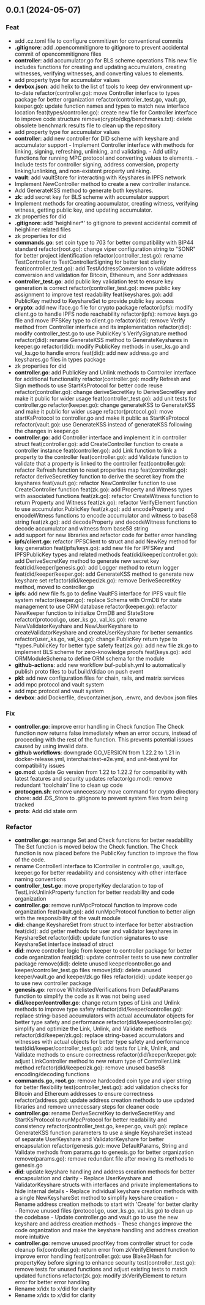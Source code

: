 ## 0.0.1 (2024-05-07)

### Feat

- add .cz.toml file to configure commitizen for conventional commits
- **.gitignore**: add .opencommitignore to gitignore to prevent accidental commit of opencommitignore files
- **controller**: add accumulator.go for BLS scheme operations This new file includes functions for creating and updating accumulators, creating witnesses, verifying witnesses, and converting values to elements.
- add property type for accumulator values
- **devbox.json**: add helix to the list of tools to keep dev environment up-to-date refactor(controller.go): move Controller interface to types package for better organization refactor(controller_test.go, vault.go, keeper.go): update function names and types to match new interface location feat(types/controller.go): create new file for Controller interface to improve code structure remove(crypto/dkg/benchmarks.txt): delete obsolete benchmark results file to clean up the repository
- add property type for accumulator values
- **controller**: add new controller for DID scheme with keyshare and accumulator support - Implement Controller interface with methods for linking, signing, refreshing, unlinking, and validating. - Add utility functions for running MPC protocol and converting values to elements. - Include tests for controller signing, address conversion, property linking/unlinking, and non-existent property unlinking.
- **vault**: add vaultStore for interacting with Keyshares in IPFS network
- Implement NewController method to create a new controller instance.
- Add GenerateKSS method to generate both keyshares.
- **zk**: add secret key for BLS scheme with accumulator support
- Implement methods for creating accumulator, creating witness, verifying witness, getting public key, and updating accumulator.
- zk properties for did
- **.gitignore**: add 'heighliner*' to gitignore to prevent accidental commit of heighliner related files
- zk properties for did
- **commands.go**: set coin type to 703 for better compatibility with BIP44 standard refactor(root.go): change viper configuration string to "SONR" for better project identification refactor(controller_test.go): rename TestController to TestControllerSigning for better test clarity feat(controller_test.go): add TestAddressConversion to validate address conversion and validation for Bitcoin, Ethereum, and Sonr addresses
- **controller_test.go**: add public key validation test to ensure key generation is correct refactor(controller_test.go): move public key assignment to improve test readability feat(keyshares.go): add PublicKey method to KeyshareSet to provide public key access
- **crypto**: add new iface.go file for crypto package refactor(ipfs): modify client.go to handle IPFS node reachability refactor(ipfs): remove keys.go file and move IPFSKey type to client.go refactor(did): remove Verify method from Controller interface and its implementation refactor(did): modify controller_test.go to use PublicKey's VerifySignature method refactor(did): rename GenerateKSS method to GenerateKeyshares in keeper.go refactor(did): modify PublicKey methods in user_ks.go and val_ks.go to handle errors feat(did): add new address.go and keyshares.go files in types package
- zk properties for did
- **controller.go**: add PublicKey and Unlink methods to Controller interface for additional functionality refactor(controller.go): modify Refresh and Sign methods to use StartKsProtocol for better code reuse refactor(controller.go): change deriveSecretKey to DeriveSecretKey and make it public for wider usage feat(controller_test.go): add unit tests for controller.go refactor(keeper.go): change generateKSS to GenerateKSS and make it public for wider usage refactor(protocol.go): move startKsProtocol to controller.go and make it public as StartKsProtocol refactor(vault.go): use GenerateKSS instead of generateKSS following the changes in keeper.go
- **controller.go**: add Controller interface and implement it in controller struct feat(controller.go): add CreateController function to create a controller instance feat(controller.go): add Link function to link a property to the controller feat(controller.go): add Validate function to validate that a property is linked to the controller feat(controller.go): refactor Refresh function to reset properties map feat(controller.go): refactor deriveSecretKey function to derive the secret key from the keyshares feat(vault.go): refactor NewController function to use CreateController function feat(zk.go): add Property and Witness types with associated functions feat(zk.go): refactor CreateWitness function to return Property and Witness feat(zk.go): refactor VerifyElement function to use accumulator.PublicKey feat(zk.go): add encodeProperty and encodeWitness functions to encode accumulator and witness to base58 string feat(zk.go): add decodeProperty and decodeWitness functions to decode accumulator and witness from base58 string
- add support for new libraries and refactor code for better error handling
- **ipfs/client.go**: refactor IPFSClient to struct and add NewKey method for key generation feat(ipfs/keys.go): add new file for IPFSKey and IPFSPublicKey types and related methods feat(did/keeper/controller.go): add DeriveSecretKey method to generate new secret key feat(did/keeper/genesis.go): add Logger method to return logger feat(did/keeper/keeper.go): add GenerateKSS method to generate new keyshare set refactor(did/keeper/zk.go): remove DeriveSecretKey method, moved to controller.go
- **ipfs**: add new file fs.go to define VaultFS interface for IPFS vault file system refactor(keeper.go): replace Schema with OrmDB for state management to use ORM database refactor(keeper.go): refactor NewKeeper function to initialize OrmDB and StateStore refactor(protocol.go, user_ks.go, val_ks.go): rename NewValidatorKeyshare and NewUserKeyshare to createValidatorKeyshare and createUserKeyshare for better semantics refactor(user_ks.go, val_ks.go): change PublicKey return type to *types.PublicKey for better type safety feat(zk.go): add new file zk.go to implement BLS scheme for zero-knowledge proofs feat(keys.go): add ORMModuleSchema to define ORM schema for the module
- **github-actions**: add new workflow buf-publish.yml to automatically publish proto files to buf.build/didao on push event
- **pkl**: add new configuration files for chain, rails, and matrix services
- add mpc protocol and vault system
- add mpc protocol and vault system
- **devbox**: add Dockerfile, devcontainer.json, .envrc, and devbox.json files

### Fix

- **controller.go**: improve error handling in Check function
The Check function now returns false immediately when an error occurs, instead of proceeding with the rest of the function. This prevents potential issues caused by using invalid data.
- **github workflows**: downgrade GO_VERSION from 1.22.2 to 1.21 in docker-release.yml, interchaintest-e2e.yml, and unit-test.yml for compatibility issues
- **go.mod**: update Go version from 1.22 to 1.22.2 for compatibility with latest features and security updates refactor(go.mod): remove redundant 'toolchain' line to clean up code
- **protocgen.sh**: remove unnecessary move command for crypto directory chore: add .DS_Store to .gitignore to prevent system files from being tracked
- **proto**: Add did state orm

### Refactor

- **controller.go**: rearrange Set and Check functions for better readability
The Set function is moved below the Check function. The Check function is now placed before the PublicKey function to improve the flow of the code.
- rename ControllerI interface to IController in controller.go, vault.go, keeper.go for better readability and consistency with other interface naming conventions
- **controller_test.go**: move propertyKey declaration to top of TestLinkUnlinkProperty function for better readability and code organization
- **controller.go**: remove runMpcProtocol function to improve code organization feat(vault.go): add runMpcProtocol function to better align with the responsibility of the vault module
- **did**: change KeyshareSet from struct to interface for better abstraction feat(did): add getter methods for user and validator keyshares in KeyshareSet refactor(did): update function signatures to use KeyshareSet interface instead of struct
- **did**: move controller logic from keeper to controller package for better code organization feat(did): update controller tests to use new controller package remove(did): delete unused keeper/controller.go and keeper/controller_test.go files remove(did): delete unused keeper/vault.go and keeper/zk.go files refactor(did): update keeper.go to use new controller package
- **genesis.go**: remove WhitelistedVerifications from DefaultParams function to simplify the code as it was not being used
- **did/keeper/controller.go**: change return types of Link and Unlink methods to improve type safety refactor(did/keeper/controller.go): replace string-based accumulators with actual accumulator objects for better type safety and performance refactor(did/keeper/controller.go): simplify and optimize the Link, Unlink, and Validate methods refactor(did/keeper/zk.go): replace string-based accumulators and witnesses with actual objects for better type safety and performance test(did/keeper/controller_test.go): add tests for Link, Unlink, and Validate methods to ensure correctness refactor(did/keeper/keeper.go): adjust LinkController method to new return type of Controller.Link method refactor(did/keeper/zk.go): remove unused base58 encoding/decoding functions
- **commands.go, root.go**: remove hardcoded coin type and viper string for better flexibility test(controller_test.go): add validation checks for Bitcoin and Ethereum addresses to ensure correctness refactor(address.go): update address creation methods to use updated libraries and remove unnecessary steps for cleaner code
- **controller.go**: rename DeriveSecretKey to deriveSecretKey and StartKsProtocol to runMpcProtocol for better readability and consistency refactor(controller_test.go, keeper.go, vault.go): replace GenerateKSS function parameters to use a single KeyshareSet instead of separate UserKeyshare and ValidatorKeyshare for better encapsulation refactor(genesis.go): move DefaultParams, String and Validate methods from params.go to genesis.go for better organization remove(params.go): remove redundant file after moving its methods to genesis.go
- **did**: update keyshare handling and address creation methods for better encapsulation and clarity - Replace UserKeyshare and ValidatorKeyshare structs with interfaces and private implementations to hide internal details - Replace individual keyshare creation methods with a single NewKeyshareSet method to simplify keyshare creation - Rename address creation methods to start with 'Create' for better clarity - Remove unused files (protocol.go, user_ks.go, val_ks.go) to clean up the codebase - Update controller.go and vault.go to use the new keyshare and address creation methods - These changes improve the code organization and make the keyshare handling and address creation more intuitive
- **controller.go**: remove unused proofKey from controller struct for code cleanup fix(controller.go): return error from zkVerifyElement function to improve error handling feat(controller.go): use Blake3Hash for propertyKey before signing to enhance security test(controller_test.go): remove tests for unused functions and adjust existing tests to match updated functions refactor(zk.go): modify zkVerifyElement to return error for better error handling
- Rename x/idx to x/did for clarity
- Rename x/idx to x/did for clarity
